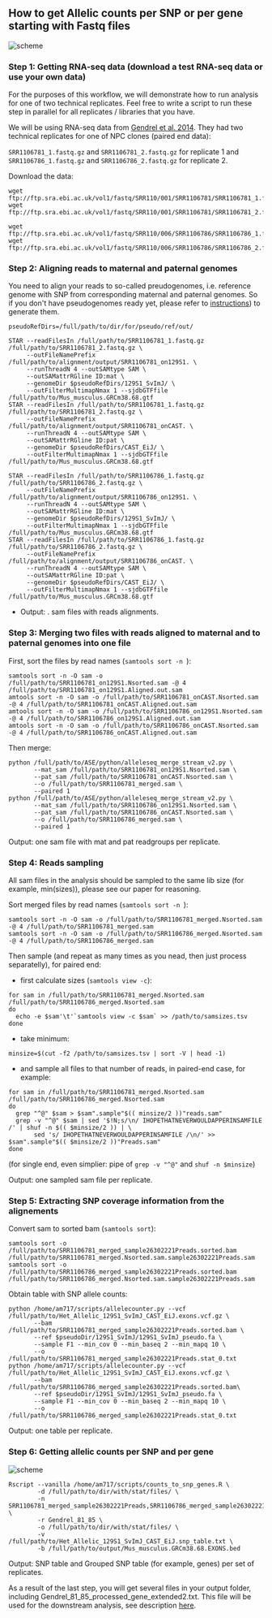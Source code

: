 ## How to get Allelic counts per SNP or per gene starting with Fastq files

![scheme](https://github.com/gimelbrantlab/ASE/blob/master/markdown/pipeline_alignment.png)

### Step 1: Getting RNA-seq data (download a test RNA-seq data or use your own data)

For the purposes of this workflow, we will demonstrate how to run analysis for one of two technical replicates. Feel free to write a script to run these step in parallel for all replicates / libraries that you have.

We will be using RNA-seq data from [Gendrel et al. 2014](https://www.ncbi.nlm.nih.gov/pubmed/24576422). They had two technical replicates for one of NPC clones (paired end data): 

`SRR1106781_1.fastq.gz` and `SRR1106781_2.fastq.gz` for replicate 1 and `SRR1106786_1.fastq.gz` and `SRR1106786_2.fastq.gz` for replicate 2.

Download the data:

```
wget ftp://ftp.sra.ebi.ac.uk/vol1/fastq/SRR110/001/SRR1106781/SRR1106781_1.fastq.gz 
wget ftp://ftp.sra.ebi.ac.uk/vol1/fastq/SRR110/001/SRR1106781/SRR1106781_2.fastq.gz

wget ftp://ftp.sra.ebi.ac.uk/vol1/fastq/SRR110/006/SRR1106786/SRR1106786_1.fastq.gz
wget ftp://ftp.sra.ebi.ac.uk/vol1/fastq/SRR110/006/SRR1106786/SRR1106786_2.fastq.gz
```
### Step 2: Aligning reads to maternal and paternal genomes

You need to align your reads to so-called preudogenomes, i.e. reference genome with SNP from corresponding maternal and paternal genomes. So if you don't have pseudogenomes ready yet, please refer to [instructions](https://github.com/gimelbrantlab/ASE/blob/master/GenomePreparation.md)) to generate them.



```
pseudoRefDirs=/full/path/to/dir/for/pseudo/ref/out/

STAR --readFilesIn /full/path/to/SRR1106781_1.fastq.gz /full/path/to/SRR1106781_2.fastq.gz \
     --outFileNamePrefix /full/path/to/alignment/output/SRR1106781_on129S1. \
     --runThreadN 4 --outSAMtype SAM \
     --outSAMattrRGline ID:mat \
     --genomeDir $pseudoRefDirs/129S1_SvImJ/ \
     --outFilterMultimapNmax 1 --sjdbGTFfile /full/path/to/Mus_musculus.GRCm38.68.gtf
STAR --readFilesIn /full/path/to/SRR1106781_1.fastq.gz /full/path/to/SRR1106781_2.fastq.gz \
     --outFileNamePrefix /full/path/to/alignment/output/SRR1106781_onCAST. \
     --runThreadN 4 --outSAMtype SAM \
     --outSAMattrRGline ID:pat \
     --genomeDir $pseudoRefDirs/CAST_EiJ/ \
     --outFilterMultimapNmax 1 --sjdbGTFfile /full/path/to/Mus_musculus.GRCm38.68.gtf
     
STAR --readFilesIn /full/path/to/SRR1106786_1.fastq.gz /full/path/to/SRR1106786_2.fastq.gz \
     --outFileNamePrefix /full/path/to/alignment/output/SRR1106786_on129S1. \
     --runThreadN 4 --outSAMtype SAM \
     --outSAMattrRGline ID:mat \
     --genomeDir $pseudoRefDirs/129S1_SvImJ/ \
     --outFilterMultimapNmax 1 --sjdbGTFfile /full/path/to/Mus_musculus.GRCm38.68.gtf
STAR --readFilesIn /full/path/to/SRR1106786_1.fastq.gz /full/path/to/SRR1106786_2.fastq.gz \
     --outFileNamePrefix /full/path/to/alignment/output/SRR1106786_onCAST. \
     --runThreadN 4 --outSAMtype SAM \
     --outSAMattrRGline ID:pat \
     --genomeDir $pseudoRefDirs/CAST_EiJ/ \
     --outFilterMultimapNmax 1 --sjdbGTFfile /full/path/to/Mus_musculus.GRCm38.68.gtf
```

* Output: . sam files with reads alignments.

### Step 3: Merging two files with reads aligned to maternal and to paternal genomes into one file

First, sort the files by read names (`samtools sort -n `):
```
samtools sort -n -O sam -o /full/path/to/SRR1106781_on129S1.Nsorted.sam -@ 4 /full/path/to/SRR1106781_on129S1.Aligned.out.sam
amtools sort -n -O sam -o /full/path/to/SRR1106781_onCAST.Nsorted.sam -@ 4 /full/path/to/SRR1106781_onCAST.Aligned.out.sam
amtools sort -n -O sam -o /full/path/to/SRR1106786_on129S1.Nsorted.sam -@ 4 /full/path/to/SRR1106786_on129S1.Aligned.out.sam
amtools sort -n -O sam -o /full/path/to/SRR1106786_onCAST.Nsorted.sam -@ 4 /full/path/to/SRR1106786_onCAST.Aligned.out.sam
```
Then merge:
```
python /full/path/to/ASE/python/alleleseq_merge_stream_v2.py \ 
       --mat_sam /full/path/to/SRR1106781_on129S1.Nsorted.sam \
       --pat_sam /full/path/to/SRR1106781_onCAST.Nsorted.sam \
       --o /full/path/to/SRR1106781_merged.sam \
       --paired 1
python /full/path/to/ASE/python/alleleseq_merge_stream_v2.py \ 
       --mat_sam /full/path/to/SRR1106786_on129S1.Nsorted.sam \
       --pat_sam /full/path/to/SRR1106786_onCAST.Nsorted.sam \
       --o /full/path/to/SRR1106786_merged.sam \
       --paired 1
```
Output: one sam file with mat and pat readgroups per replicate.

### Step 4: Reads sampling

All sam files in the analysis should be sampled to the same lib size (for example, min(sizes)), please see our paper for reasoning.

Sort merged files by read names (`samtools sort -n `):
```
samtools sort -n -O sam -o /full/path/to/SRR1106781_merged.Nsorted.sam -@ 4 /full/path/to/SRR1106781_merged.sam
samtools sort -n -O sam -o /full/path/to/SRR1106786_merged.Nsorted.sam -@ 4 /full/path/to/SRR1106786_merged.sam
```
Then sample (and repeat as many times as you nead, then just process separatelly), for paired end:

* first calculate sizes (`samtools view -c`):
```
for sam in /full/path/to/SRR1106781_merged.Nsorted.sam /full/path/to/SRR1106786_merged.Nsorted.sam
do
  echo -e $sam'\t'`samtools view -c $sam` >> /path/to/samsizes.tsv
done
```

* take minimum: 

```
minsize=$(cut -f2 /path/to/samsizes.tsv | sort -V | head -1)
```

* and sample all files to that number of reads, in paired-end case, for example:

```
for sam in /full/path/to/SRR1106781_merged.Nsorted.sam /full/path/to/SRR1106786_merged.Nsorted.sam
do
  grep "^@" $sam > $sam".sample"$(( minsize/2 ))"reads.sam"
  grep -v "^@" $sam | sed '$!N;s/\n/ IHOPETHATNEVERWOULDAPPERINSAMFILE /' | shuf -n $(( $minsize/2 )) | \
       sed 's/ IHOPETHATNEVERWOULDAPPERINSAMFILE /\n/' >> $sam".sample"$(( $minsize/2 ))"Preads.sam"
done
```

(for single end, even simplier: pipe of `grep -v "^@"` and `shuf -n $minsize`)

Output: one sampled sam file per replicate.

### Step 5: Extracting SNP coverage information from the alignements

Convert sam to sorted bam (`samtools sort`):
```
samtools sort -o /full/path/to/SRR1106781_merged_sample26302221Preads.sorted.bam /full/path/to/SRR1106781_merged.Nsorted.sam.sample26302221Preads.sam
samtools sort -o /full/path/to/SRR1106786_merged_sample26302221Preads.sorted.bam /full/path/to/SRR1106786_merged.Nsorted.sam.sample26302221Preads.sam
```

Obtain table with SNP allele counts:
```
python /home/am717/scripts/allelecounter.py --vcf /full/path/to/Het_Allelic_129S1_SvImJ_CAST_EiJ.exons.vcf.gz \
       --bam /full/path/to/SRR1106781_merged_sample26302221Preads.sorted.bam \
       --ref $pseudoDir/129S1_SvImJ/129S1_SvImJ_pseudo.fa \
       --sample F1 --min_cov 0 --min_baseq 2 --min_mapq 10 \
       --o /full/path/to/SRR1106781_merged_sample26302221Preads.stat_0.txt
python /home/am717/scripts/allelecounter.py --vcf /full/path/to/Het_Allelic_129S1_SvImJ_CAST_EiJ.exons.vcf.gz \
       --bam /full/path/to/SRR1106786_merged_sample26302221Preads.sorted.bam\
       --ref $pseudoDir/129S1_SvImJ/129S1_SvImJ_pseudo.fa \
       --sample F1 --min_cov 0 --min_baseq 2 --min_mapq 10 \
       --o /full/path/to/SRR1106786_merged_sample26302221Preads.stat_0.txt
```

Output: one table per replicate.

### Step 6: Getting allelic counts per SNP and per gene

![scheme](https://github.com/gimelbrantlab/ASE/blob/master/markdown/pipeline_alignment2.png)

```
Rscript --vanilla /home/am717/scripts/counts_to_snp_genes.R \ 
        -d /full/path/to/dir/with/stat/files/ \
        -n SRR1106781_merged_sample26302221Preads,SRR1106786_merged_sample26302221Preads \
        -r Gendrel_81_85 \
        -o /full/path/to/dir/with/stat/files/ \
        -v /full/path/to/Het_Allelic_129S1_SvImJ_CAST_EiJ.snp_table.txt \
        -b /full/path/to/output/Mus_musculus.GRCm38.68.EXONS.bed 
```

Output: SNP table and Grouped SNP table (for example, genes) per set of replicates.


As a result of the last step, you will get several files in your output folder, including Gendrel_81_85_processed_gene_extended2.txt. This file will be used for the downstream analysis, see description [here](https://github.com/gimelbrantlab/ASE/blob/master/markdown/manual.md).
